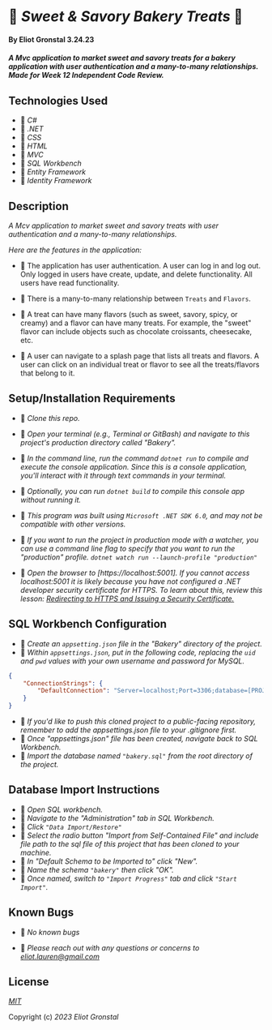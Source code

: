 # 🥖 _Sweet & Savory Bakery Treats_ 🥖

#### By Eliot Gronstal 3.24.23

#### _A Mvc application to market sweet and savory treats for a bakery application with user authentication and a many-to-many relationships. Made for Week 12 Independent Code Review._

## Technologies Used

* 🍩 _C#_
* 🍩 _.NET_
* 🍩 _CSS_
* 🍩 _HTML_
* 🍩 _MVC_
* 🍩 _SQL Workbench_
* 🍩 _Entity Framework_
* 🍩 _Identity Framework_

## Description

_A Mcv application to market sweet and savory treats with user authentication and a many-to-many relationships._ 

_Here are the features in the application:_

* 🍴 The application has user authentication. A user can log in and log out. Only logged in users have create, update, and delete functionality. All users have read functionality.

* 🍴 There is a many-to-many relationship between `Treats` and `Flavors`. 

* 🍴 A treat can have many flavors (such as sweet, savory, spicy, or creamy) and a flavor can have many treats. For example, the "sweet" flavor can include objects such as chocolate croissants, cheesecake, etc.

* 🍴 A user can navigate to a splash page that lists all treats and flavors. A user can click on an individual treat or flavor to see all the treats/flavors that belong to it.

## Setup/Installation Requirements

* 🥐 _Clone this repo._
* 🥐 _Open your terminal (e.g., Terminal or GitBash) and navigate to this project's production directory called "Bakery"._
* 🥐 _In the command line, run the command ``dotnet run`` to compile and execute the console application. Since this is a console application, you'll interact with it through text commands in your terminal._
* 🥐 _Optionally, you can run ``dotnet build`` to compile this console app without running it._
* 🥐 _This program was built using `Microsoft .NET SDK 6.0`, and may not be compatible with other versions._

* 🥐 _If you want to run the project in production mode with a watcher, you can use a command line flag to specify that you want to run the "production" profile. ``dotnet watch run --launch-profile "production"``_
*  🥐 _Open the browser to [https://localhost:5001]. If you cannot access localhost:5001 it is likely because you have not configured a .NET developer security certificate for HTTPS. To learn about this, review this lesson: [Redirecting to HTTPS and Issuing a Security Certificate.](https://www.learnhowtoprogram.com/c-and-net/basic-web-applications/redirecting-to-https-and-issuing-a-security-certificate)_

## SQL Workbench Configuration
* 🥖 _Create an `appsetting.json` file in the "Bakery" directory of the project._
* 🥖 _Within `appsettings.json`, put in the following code, replacing the `uid` and `pwd` values with your own username and password for MySQL._ 
```json
{
    "ConnectionStrings": {
        "DefaultConnection": "Server=localhost;Port=3306;database=[PROJECT-NAME];uid=[YOUR-USERNAME-HERE];pwd=[YOUR-PASSWORD-HERE];"
    }
}
```
* 🥖 _If you'd like to push this cloned project to a public-facing repository, remember to add the appsettings.json file to your .gitignore first._
* 🥖 _Once "appsettings.json" file has been created, navigate back to SQL Workbench._ 
* 🥖 _Import the database named ``"bakery.sql"`` from the root directory of the project._ 

## Database Import Instructions

* 🍩 _Open SQL workbench._
* 🍩 _Navigate to the "Administration" tab in SQL Workbench._
* 🍩 _Click ``"Data Import/Restore"``_
* 🍩 _Select the radio button "Import from Self-Contained File" and include file path to the sql file of this project that has been cloned to your machine._
* 🍩 _In "Default Schema to be Imported to" click "New"._
* 🍩 _Name the schema ``"bakery"`` then click "OK"._
* 🍩 _Once named, switch to ``"Import Progress"`` tab and click ``"Start Import"``._

## Known Bugs

* 🍴 _No known bugs_

* 🍴 _Please reach out with any questions or concerns to [eliot.lauren@gmail.com](eliot.lauren@gmail.com)_

## License

_[MIT](https://opensource.org/license/mit/)_

Copyright (c) _2023_ _Eliot Gronstal_